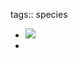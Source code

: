 tags:: species

- ![](https://jade-gentle-pony-196.mypinata.cloud/ipfs/bafybeifiakuclfr6aslnd54sjzpwv5stqxozetqbpwbpfyptzibuoarf3e)
-